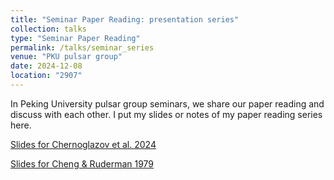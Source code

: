```yaml
---
title: "Seminar Paper Reading: presentation series"
collection: talks
type: "Seminar Paper Reading"
permalink: /talks/seminar_series
venue: "PKU pulsar group"
date: 2024-12-08
location: "2907"
---
```

In Peking University pulsar group seminars, we share our paper reading and discuss with each other. I put my slides or notes of my paper reading series here.

[Slides for Chernoglazov et al. 2024](http://DiscoEgg.github.io/files/2024_chernoglazov_etal_coherence_simulation.pdf)

[Slides for Cheng & Ruderman 1979](http://DiscoEgg.github.io/files/cheng_ruderman_1979.pdf)

